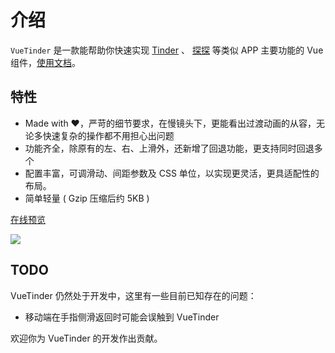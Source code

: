 # 介绍

`VueTinder` 是一款能帮助你快速实现 [Tinder](https://tinder.com) 、 [探探](https://tantanapp.com/) 等类似 APP 主要功能的 Vue 组件，[使用文档](https://shanlh.github.io/vue-tinder)。

## 特性

- Made with ❤️，严苛的细节要求，在慢镜头下，更能看出过渡动画的从容，无论多快速复杂的操作都不用担心出问题
- 功能齐全，除原有的左、右、上滑外，还新增了回退功能，更支持同时回退多个
- 配置丰富，可调滑动、间距参数及 CSS 单位，以实现更灵活，更具适配性的布局。
- 简单轻量 ( Gzip 压缩后约 5KB )

[在线预览](https://codesandbox.io/embed/vue-tinder-preview-by7qi)

![](https://raw.githubusercontent.com/shanlh/vue-tinder/master/public/preview.gif)

## TODO

VueTinder 仍然处于开发中，这里有一些目前已知存在的问题：

- 移动端在手指侧滑返回时可能会误触到 VueTinder

欢迎你为 VueTinder 的开发作出贡献。
